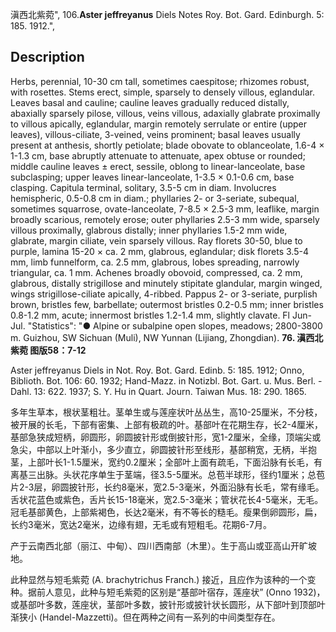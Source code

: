 滇西北紫菀",
106.**Aster jeffreyanus** Diels Notes Roy. Bot. Gard. Edinburgh. 5: 185. 1912.",

## Description
Herbs, perennial, 10-30 cm tall, sometimes caespitose; rhizomes robust, with rosettes. Stems erect, simple, sparsely to densely villous, eglandular. Leaves basal and cauline; cauline leaves gradually reduced distally, abaxially sparsely pilose, villous, veins villous, adaxially glabrate proximally to villous apically, eglandular, margin remotely serrulate or entire (upper leaves), villous-ciliate, 3-veined, veins prominent; basal leaves usually present at anthesis, shortly petiolate; blade obovate to oblanceolate, 1.6-4 × 1-1.3 cm, base abruptly attenuate to attenuate, apex obtuse or rounded; middle cauline leaves ± erect, sessile, oblong to linear-lanceolate, base subclasping; upper leaves linear-lanceolate, 1-3.5 × 0.1-0.6 cm, base clasping. Capitula terminal, solitary, 3.5-5 cm in diam. Involucres hemispheric, 0.5-0.8 cm in diam.; phyllaries 2- or 3-seriate, subequal, sometimes squarrose, ovate-lanceolate, 7-8.5 × 2.5-3 mm, leaflike, margin broadly scarious, remotely erose; outer phyllaries 2.5-3 mm wide, sparsely villous proximally, glabrous distally; inner phyllaries 1.5-2 mm wide, glabrate, margin ciliate, vein sparsely villous. Ray florets 30-50, blue to purple, lamina 15-20 × ca. 2 mm, glabrous, eglandular; disk florets 3.5-4 mm, limb funnelform, ca. 2.5 mm, glabrous, lobes spreading, narrowly triangular, ca. 1 mm. Achenes broadly obovoid, compressed, ca. 2 mm, glabrous, distally strigillose and minutely stipitate glandular, margin winged, wings strigillose-ciliate apically, 4-ribbed. Pappus 2- or 3-seriate, purplish brown, bristles few, barbellate; outermost bristles 0.2-0.5 mm; inner bristles 0.8-1.2 mm, acute; innermost bristles 1.2-1.4 mm, slightly clavate. Fl Jun-Jul.
  "Statistics": "● Alpine or subalpine open slopes, meadows; 2800-3800 m. Guizhou, SW Sichuan (Muli), NW Yunnan (Lijiang, Zhongdian).
**76. 滇西北紫菀 图版58：7-12**

Aster jeffreyanus Diels in Not. Roy. Bot. Gard. Edinb. 5: 185. 1912; Onno, Biblioth. Bot. 106: 60. 1932; Hand-Mazz. in Notizbl. Bot. Gart. u. Mus. Berl. -Dahl. 13: 622. 1937; S. Y. Hu in Quart. Journ. Taiwan Mus. 18: 290. 1865.

多年生草本，根状茎粗壮。茎单生或与莲座状叶丛丛生，高10-25厘米，不分枝，被开展的长毛，下部有密集、上部有极疏的叶。基部叶在花期生存，长2-4厘米，基部急狭成短柄，卵圆形，卵圆披针形或倒披针形，宽1-2厘米，全缘，顶端尖或急尖，中部以上叶渐小，多少直立，卵圆披针形至线形，基部稍宽，无柄，半抱茎，上部叶长1-1.5厘米，宽约0.2厘米；全部叶上面有疏毛，下面沿脉有长毛，有离基三出脉。头状花序单生于茎端，径3.5-5厘米。总苞半球形，径约1厘米；总苞片2-3层，卵圆披针形，长约8毫米，宽2.5-3毫米，外面沿脉有长毛，常有缘毛。舌状花蓝色或紫色，舌片长15-18毫米，宽2.5-3毫米；管状花长4-5毫米，无毛。冠毛基部黄色，上部紫褐色，长达2毫米，有不等长的糙毛。瘦果倒卵圆形，扁，长约3毫米，宽达2毫米，边缘有翅，无毛或有短粗毛。花期6-7月。

产于云南西北部（丽江、中甸）、四川西南部（木里）。生于高山或亚高山开旷坡地。

此种显然与短毛紫菀 (A. brachytrichus Franch.) 接近，且应作为该种的一个变种。据前人意见，此种与短毛紫菀的区别是“基部叶宿存，莲座状” (Onno 1932)，或基部叶多数，莲座状，茎部叶多数，披针形或披针状长圆形，从下部叶到顶部叶渐狭小 (Handel-Mazzetti)。但在两种之间有一系列的中间类型存在。
